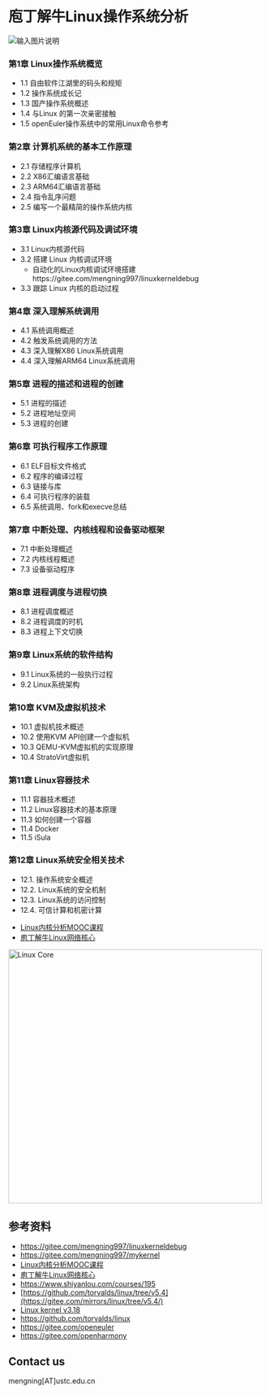 # 庖丁解牛Linux操作系统分析

![输入图片说明](img/linuxos_cover.png)

### 第1章 Linux操作系统概览

- 1.1 自由软件江湖里的码头和规矩
- 1.2 操作系统成长记
- 1.3 国产操作系统概述
- 1.4 与Linux 的第一次亲密接触
- 1.5 openEuler操作系统中的常用Linux命令参考

### 第2章 计算机系统的基本工作原理

- 2.1 存储程序计算机
- 2.2 X86汇编语言基础
- 2.3 ARM64汇编语言基础
- 2.4 指令乱序问题
- 2.5 编写一个最精简的操作系统内核


### 第3章 Linux内核源代码及调试环境

- 3.1 Linux内核源代码
- 3.2 搭建 Linux 内核调试环境
   * 自动化的Linux内核调试环境搭建https://gitee.com/mengning997/linuxkerneldebug
- 3.3 跟踪 Linux 内核的启动过程


### 第4章 深入理解系统调用

- 4.1 系统调用概述
- 4.2 触发系统调用的方法
- 4.3 深入理解X86 Linux系统调用
- 4.4 深入理解ARM64 Linux系统调用

### 第5章 进程的描述和进程的创建

- 5.1 进程的描述
- 5.2 进程地址空间
- 5.3 进程的创建


### 第6章 可执行程序工作原理

- 6.1 ELF目标文件格式
- 6.2 程序的编译过程
- 6.3 链接与库
- 6.4 可执行程序的装载
- 6.5 系统调用、fork和execve总结


### 第7章 中断处理、内核线程和设备驱动框架

- 7.1 中断处理概述
- 7.2 内核线程概述
- 7.3 设备驱动程序

### 第8章 进程调度与进程切换

- 8.1 进程调度概述
- 8.2 进程调度的时机
- 8.3 进程上下文切换


### 第9章 Linux系统的软件结构

- 9.1 Linux系统的一般执行过程
- 9.2 Linux系统架构

### 第10章 KVM及虚拟机技术

- 10.1 虚拟机技术概述
- 10.2 使用KVM API创建一个虚拟机
- 10.3 QEMU-KVM虚拟机的实现原理
- 10.4 StratoVirt虚拟机

### 第11章 Linux容器技术

- 11.1 容器技术概述
- 11.2 Linux容器技术的基本原理
- 11.3 如何创建一个容器
- 11.4 Docker
- 11.5 iSula

### 第12章 Linux系统安全相关技术

- 12.1. 操作系统安全概述
- 12.2. Linux系统的安全机制
- 12.3. Linux系统的访问控制
- 12.4. 可信计算和机密计算


* [Linux内核分析MOOC课程](http://mooc.study.163.com/course/USTC-1000029000) 
* [庖丁解牛Linux网络核心](https://blog.51cto.com/cloumn/detail/32)
<img src="https://gitee.com/mengning997/linuxkernel/raw/master/img/LinuxCore.png" alt="Linux Core" width="500"/>


## 参考资料

- https://gitee.com/mengning997/linuxkerneldebug
- https://gitee.com/mengning997/mykernel
- [Linux内核分析MOOC课程](http://mooc.study.163.com/course/USTC-1000029000) 
- [庖丁解牛Linux网络核心](https://blog.51cto.com/cloumn/detail/32)
- https://www.shiyanlou.com/courses/195
- [https://github.com/torvalds/linux/tree/v5.4](https://gitee.com/mirrors/linux/tree/v5.4/)
- [Linux kernel v3.18](https://github.com/torvalds/linux/tree/b2776bf7149bddd1f4161f14f79520f17fc1d71d)
- https://github.com/torvalds/linux
- https://gitee.com/openeuler
- https://gitee.com/openharmony

## Contact us

mengning[AT]ustc.edu.cn
